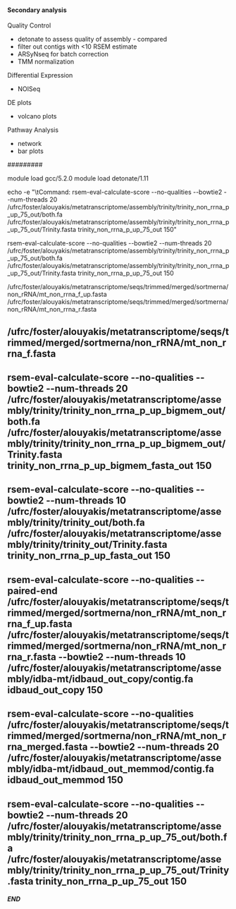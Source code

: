 #### Secondary analysis

Quality Control
- detonate to assess quality of assembly - compared
- filter out contigs with <10 RSEM estimate
- ARSyNseq for batch correction
- TMM normalization

Differential Expression
- NOISeq

DE plots
- volcano plots

Pathway Analysis
- network
- bar plots







#########

module load gcc/5.2.0
module load detonate/1.11

echo -e "\tCommand: rsem-eval-calculate-score --no-qualities --bowtie2 --num-threads 20 /ufrc/foster/alouyakis/metatranscriptome/assembly/trinity/trinity_non_rrna_p_up_75_out/both.fa /ufrc/foster/alouyakis/metatranscriptome/assembly/trinity/trinity_non_rrna_p_up_75_out/Trinity.fasta trinity_non_rrna_p_up_75_out 150"

rsem-eval-calculate-score --no-qualities --bowtie2 --num-threads 20 /ufrc/foster/alouyakis/metatranscriptome/assembly/trinity/trinity_non_rrna_p_up_75_out/both.fa /ufrc/foster/alouyakis/metatranscriptome/assembly/trinity/trinity_non_rrna_p_up_75_out/Trinity.fasta trinity_non_rrna_p_up_75_out 150

/ufrc/foster/alouyakis/metatranscriptome/seqs/trimmed/merged/sortmerna/non_rRNA/mt_non_rrna_f_up.fasta
/ufrc/foster/alouyakis/metatranscriptome/seqs/trimmed/merged/sortmerna/non_rRNA/mt_non_rrna_r.fasta

/ufrc/foster/alouyakis/metatranscriptome/seqs/trimmed/merged/sortmerna/non_rRNA/mt_non_rrna_f.fasta
----
rsem-eval-calculate-score --no-qualities --bowtie2 --num-threads 20 /ufrc/foster/alouyakis/metatranscriptome/assembly/trinity/trinity_non_rrna_p_up_bigmem_out/both.fa /ufrc/foster/alouyakis/metatranscriptome/assembly/trinity/trinity_non_rrna_p_up_bigmem_out/Trinity.fasta trinity_non_rrna_p_up_bigmem_fasta_out 150
----
rsem-eval-calculate-score --no-qualities --bowtie2 --num-threads 10 /ufrc/foster/alouyakis/metatranscriptome/assembly/trinity/trinity_out/both.fa /ufrc/foster/alouyakis/metatranscriptome/assembly/trinity/trinity_out/Trinity.fasta trinity_non_rrna_p_up_fasta_out 150
----
rsem-eval-calculate-score --no-qualities --paired-end /ufrc/foster/alouyakis/metatranscriptome/seqs/trimmed/merged/sortmerna/non_rRNA/mt_non_rrna_f_up.fasta /ufrc/foster/alouyakis/metatranscriptome/seqs/trimmed/merged/sortmerna/non_rRNA/mt_non_rrna_r.fasta --bowtie2 --num-threads 10 /ufrc/foster/alouyakis/metatranscriptome/assembly/idba-mt/idbaud_out_copy/contig.fa idbaud_out_copy 150
----
rsem-eval-calculate-score --no-qualities /ufrc/foster/alouyakis/metatranscriptome/seqs/trimmed/merged/sortmerna/non_rRNA/mt_non_rrna_merged.fasta --bowtie2 --num-threads 20 /ufrc/foster/alouyakis/metatranscriptome/assembly/idba-mt/idbaud_out_memmod/contig.fa idbaud_out_memmod 150
----
rsem-eval-calculate-score --no-qualities --bowtie2 --num-threads 20 /ufrc/foster/alouyakis/metatranscriptome/assembly/trinity/trinity_non_rrna_p_up_75_out/both.fa /ufrc/foster/alouyakis/metatranscriptome/assembly/trinity/trinity_non_rrna_p_up_75_out/Trinity.fasta trinity_non_rrna_p_up_75_out 150
----


##### END #####
